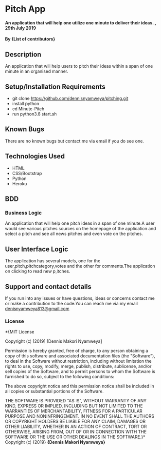 # Pitch App
#### An application that will help one utilize one minute to deliver their ideas. , 29th July 2019
#### By **{List of contributors}**
## Description
 An application that will help users to pitch their ideas within a span of one minute in an organised manner.
## Setup/Installation Requirements
* git clone https://github.com/dennisnyamweya/pitching.git
* install python
* cd Minute-Pitch
* run python3.6 start.sh
## Known Bugs
There are no known bugs but contact me via email if you do see one.
## Technologies Used
* HTML 
* CSS/Bootstrap
* Python 
* Heroku
## BDD
### Business Logic
An application that will help one pitch ideas in a span of one minute.A user would see various pitches sources on the homepage of the application and select a pitch and see all news pitches and even vote on the pitches.
## User Interface Logic
The application has  several models, one for the user,pitch,pitchcategory,votes and  the other for comments.The application on clicking to read new p,itches.
## Support and contact details
If you run into any issues or have questions, ideas or concerns contact me or make a contribution to the code.You can reach me via my email denisnyamweya813@gmail.com
### License
*{MIT License

Copyright (c) [2019] [Dennis Makori Nyamweya]

Permission is hereby granted, free of charge, to any person obtaining a copy
of this software and associated documentation files (the "Software"), to deal
in the Software without restriction, including without limitation the rights
to use, copy, modify, merge, publish, distribute, sublicense, and/or sell
copies of the Software, and to permit persons to whom the Software is
furnished to do so, subject to the following conditions:

The above copyright notice and this permission notice shall be included in all
copies or substantial portions of the Software.

THE SOFTWARE IS PROVIDED "AS IS", WITHOUT WARRANTY OF ANY KIND, EXPRESS OR
IMPLIED, INCLUDING BUT NOT LIMITED TO THE WARRANTIES OF MERCHANTABILITY,
FITNESS FOR A PARTICULAR PURPOSE AND NONINFRINGEMENT. IN NO EVENT SHALL THE
AUTHORS OR COPYRIGHT HOLDERS BE LIABLE FOR ANY CLAIM, DAMAGES OR OTHER
LIABILITY, WHETHER IN AN ACTION OF CONTRACT, TORT OR OTHERWISE, ARISING FROM,
OUT OF OR IN CONNECTION WITH THE SOFTWARE OR THE USE OR OTHER DEALINGS IN THE
SOFTWARE.}*
Copyright (c) {2019} **{Dennis Makori Nyamweya}**